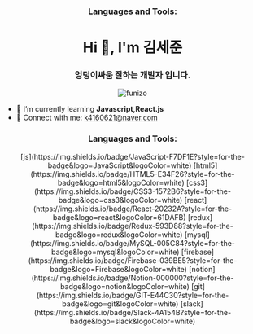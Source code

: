 <h3 align="center">Languages and Tools:</h3>
<p align="center"> 
<h1 align="center">Hi 👋, I'm 김세준</h1>
<h3 align="center">엉덩이싸움 잘하는 개발자 입니다.</h3>

<p align="center"> <img src="https://komarev.com/ghpvc/?username=funizo&label=Profile%20views&color=0e75b6&style=flat" alt="funizo" /> </p>

- 🌱 I’m currently learning **Javascript,React.js**
- 🌱 Connect with me: k4160621@naver.com






<h3 align="center">Languages and Tools:</h3>
<p align="center"> 
<javascript>
[js](https://img.shields.io/badge/JavaScript-F7DF1E?style=for-the-badge&logo=JavaScript&logoColor=white)
[html5](https://img.shields.io/badge/HTML5-E34F26?style=for-the-badge&logo=html5&logoColor=white)
[css3](https://img.shields.io/badge/CSS3-1572B6?style=for-the-badge&logo=css3&logoColor=white)
[react](https://img.shields.io/badge/React-20232A?style=for-the-badge&logo=react&logoColor=61DAFB)
[redux](https://img.shields.io/badge/Redux-593D88?style=for-the-badge&logo=redux&logoColor=white)
[mysql](https://img.shields.io/badge/MySQL-005C84?style=for-the-badge&logo=mysql&logoColor=white)
[firebase](https://img.shields.io/badge/Firebase-039BE5?style=for-the-badge&logo=Firebase&logoColor=white)
[notion](https://img.shields.io/badge/Notion-000000?style=for-the-badge&logo=notion&logoColor=white)
[git](https://img.shields.io/badge/GIT-E44C30?style=for-the-badge&logo=git&logoColor=white)
[slack](https://img.shields.io/badge/Slack-4A154B?style=for-the-badge&logo=slack&logoColor=white)
</javascript>
</p>


